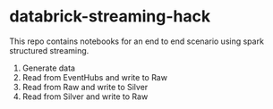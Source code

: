# databrick-streaming-hack
This repo contains notebooks for an end to end scenario using spark structured streaming.

1. Generate data
2. Read from EventHubs and write to Raw
3. Read from Raw and write to Silver
4. Read from Silver and write to Raw

